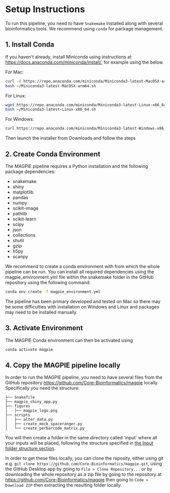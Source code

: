 # Setup Instructions

To run this pipeline, you need to have `Snakemake` installed along with several bioinformatics tools. We recommend using `conda` for package management.

## 1. Install Conda

If you haven't already, install Miniconda using instructions at https://docs.anaconda.com/miniconda/install/, for example using the below.

For Mac:
```bash
curl -O https://repo.anaconda.com/miniconda/Miniconda3-latest-MacOSX-arm64.sh
bash ~/Miniconda3-latest-MacOSX-arm64.sh
```

For Linux:
```bash
wget https://repo.anaconda.com/miniconda/Miniconda3-latest-Linux-x86_64.sh
bash ~/Miniconda3-latest-Linux-x86_64.sh
```

For Windows:
```bash
curl https://repo.anaconda.com/miniconda/Miniconda3-latest-Windows-x86_64.exe --output .\Downloads\Miniconda3-latest-Windows-x86_64.exe
```
Then launch the installer from Downloads and follow the steps


## 2. Create Conda Environment 

The MAGPIE pipeline requires a Python installation and the following package dependencies:
* snakemake
* shiny
* matplotlib
* pandas
* numpy
* scikit-image
* pathlib
* scikit-learn
* scipy
* json
* collections
* shutil
* gzip
* h5py
* scanpy

We recommend to create a conda environment with from which the whole pipeline can be run. You can install all required dependencies using the magpie_environment.yml file within the snakemake folder in the GitHub repository using the following command:

```bash
conda env create -f magpie_environment.yml
```

The pipeline has been primary developed and tested on Mac so there may be some difficulties with installation on Windows and Linux and packages may need to be installed manually.

## 3. Activate Environment

The MAGPIE Conda environment can then be activated using

```bash
conda activate magpie
```

## 4. Copy the MAGPIE pipeline locally

In order to run the MAGPIE pipeline, you need to have several files from the GitHub repository https://github.com/Core-Bioinformatics/magpie locally. Specifically you need the structure:

    ├── Snakefile
    ├── magpie_shiny_app.py
    ├── figures  
    │   ├── magpie_logo.png
    ├── scripts
    │   ├── alter_data.py
    │   ├── create_mock_spaceranger.py
    │   └── create_perbarcode_matrix.py

You will then create a folder in the same directory called 'input' where all your inputs will be placed, following the structure specified in [the Input folder structure section](inputstructure). 

In order to get these files locally, you can clone the reposity, either using git e.g. `git clone https://github.com/Core-Bioinformatics/magpie.git`, using the GitHub Desktop app by going to `File > Clone Repository...` or by downloading the whole repository as a zip file by going to the repository at https://github.com/Core-Bioinformatics/magpie then going to `Code > Download ZIP` then extracting the resulting folder locally.

